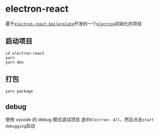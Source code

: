 # electron-react

基于[`electron-react-boilerplate`](https://github.com/electron-react-boilerplate/electron-react-boilerplate)开发的一个[`electron`](https://github.com/electron/electron)初始化的项目

## 启动项目

```
cd electron-react
yarn
yarn dev
```

## 打包

```
yarn package
```

## debug

使用 vscode 的 debug 模式调试项目
选中`Electron: All`，然后点击`start debugging`启动
